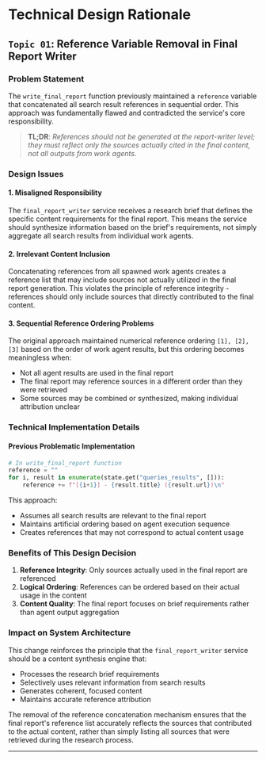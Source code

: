 # Technical Design Rationale

## **`Topic 01`**: Reference Variable Removal in Final Report Writer

### Problem Statement

The `write_final_report` function previously maintained a `reference` variable that concatenated all search result references in sequential order. This approach was fundamentally flawed and contradicted the service's core responsibility.

> **TL;DR**: *References should not be generated at the report-writer level; they must reflect only the sources actually cited in the final content, not all outputs from work agents.*


### Design Issues

#### 1. **Misaligned Responsibility**
The `final_report_writer` service receives a research brief that defines the specific content requirements for the final report. This means the service should synthesize information based on the brief's requirements, not simply aggregate all search results from individual work agents.

#### 2. **Irrelevant Content Inclusion**
Concatenating references from all spawned work agents creates a reference list that may include sources not actually utilized in the final report generation. This violates the principle of reference integrity - references should only include sources that directly contributed to the final content.

#### 3. **Sequential Reference Ordering Problems**
The original approach maintained numerical reference ordering `[1], [2], [3]` based on the order of work agent results, but this ordering becomes meaningless when:
- Not all agent results are used in the final report
- The final report may reference sources in a different order than they were retrieved
- Some sources may be combined or synthesized, making individual attribution unclear

### Technical Implementation Details

#### Previous Problematic Implementation
```python
# In write_final_report function
reference = ""
for i, result in enumerate(state.get("queries_results", [])):
    reference += f"[{i+1}] - {result.title} ({result.url})\n"
```

This approach:
- Assumes all search results are relevant to the final report
- Maintains artificial ordering based on agent execution sequence
- Creates references that may not correspond to actual content usage

### Benefits of This Design Decision

1. **Reference Integrity**: Only sources actually used in the final report are referenced
2. **Logical Ordering**: References can be ordered based on their actual usage in the content
3. **Content Quality**: The final report focuses on brief requirements rather than agent output aggregation

### Impact on System Architecture

This change reinforces the principle that the `final_report_writer` service should be a content synthesis engine that:
- Processes the research brief requirements
- Selectively uses relevant information from search results
- Generates coherent, focused content
- Maintains accurate reference attribution

The removal of the reference concatenation mechanism ensures that the final report's reference list accurately reflects the sources that contributed to the actual content, rather than simply listing all sources that were retrieved during the research process.

---